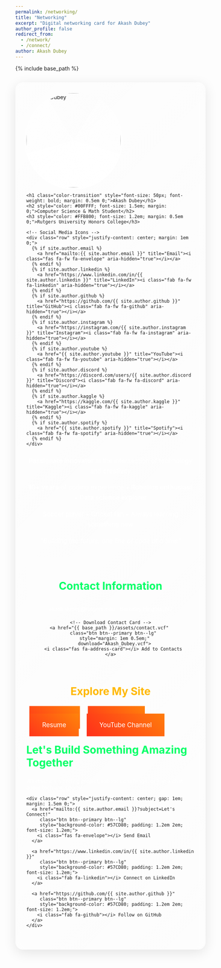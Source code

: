```yaml
---
permalink: /networking/
title: "Networking"
excerpt: "Digital networking card for Akash Dubey"
author_profile: false
redirect_from: 
  - /network/
  - /connect/
author: Akash Dubey
---
```


{% include base_path %}

<!-- Use the same styling as the home page -->
<style>
  @keyframes color-change {
    0% { color: #FF1E1E; }
    20% { color: #FFB800; }
    40% { color: #00FF66; }
    60% { color: #00FFFF; }
    80% { color: #FF00FF; }
    100% { color: #FF1E1E; }
  }

  .color-transition {
    animation: color-change 8s infinite;
    text-shadow: 0 0 10px rgba(255,255,255,0.3);
  }

  @keyframes rainbow-button {
    0% { background: linear-gradient(45deg, #FF1E1E, #FFB800); }
    25% { background: linear-gradient(45deg, #FFB800, #00FF66); }
    50% { background: linear-gradient(45deg, #00FF66, #00FFFF); }
    75% { background: linear-gradient(45deg, #00FFFF, #FF00FF); }
    100% { background: linear-gradient(45deg, #FF00FF, #FF1E1E); }
  }

  .btn--primary {
    animation: rainbow-button 8s infinite;
    transition: transform 0.3s ease;
    background-image: linear-gradient(45deg, #FF1E1E, #FFB800) !important;
    background-size: 200% 200% !important;
    color: white !important;
    border: none !important;
  }
  
  .rotating-light-border {
    position: relative;
    display: inline-block;
    border-radius: 50%;
    width: 250px;
    height: 250px;
    z-index: -1;
  }

  .rotating-light-border img {
    border-radius: 50%;
    width: 100%;
    height: 100%;
  }

  .rotating-light-border::before {
    content: '';
    position: absolute;
    top: -5px;
    left: -5px;
    width: 260px;
    height: 260px;
    border-radius: 50%;
    background: conic-gradient(
      from 0deg,
      rgba(255, 255, 255, 0.1),
      white,
      rgba(255, 255, 255, 0.1)
    );
    animation: rotate-light 20s ease-in infinite;
    z-index: -1;
  }

  @keyframes rotate-light {
    0% {
      transform: rotate(0deg);
    }
    100% {
      transform: rotate(360deg);
    }
  }

  /* Social icons animation */
  .fa-fw, .fab, .fas {
    transition: all 0.3s ease;
    font-size: 2em;
    margin: 0.5em;
  }

  .fa-fw:hover, .fab:hover, .fas:hover {
    transform: scale(1.2);
    color: #00FFFF;
    text-shadow: 0 0 10px rgba(0,255,255,0.5);
  }

  /* Add smooth transitions to all elements */
  * {
    transition: all 0.3s ease;
  }

  /* Remove underlines from all links */
  a {
    text-decoration: none !important;
  }

  a:hover {
    text-decoration: none !important;
  }

  .networking-card {
    background: linear-gradient(135deg, rgba(255,255,255,0.1), rgba(255,255,255,0.05));
    backdrop-filter: blur(10px);
    border-radius: 20px;
    padding: 2em;
    margin: 2em auto;
    max-width: 800px;
    box-shadow: 0 8px 32px rgba(0,0,0,0.1);
    border: 1px solid rgba(255,255,255,0.2);
  }

  .personal-statement {
    font-size: 1.2em;
    line-height: 1.6;
    text-align: center;
    margin: 1.5em 0;
    color: #fff;
    text-shadow: 0 0 5px rgba(255,255,255,0.3);
  }

  .contact-info {
    background: rgba(255,255,255,0.1);
    border-radius: 15px;
    padding: 1.5em;
    margin: 2em 0;
    text-align: center;
  }

  /* Button styling to match home page */
  .btn--primary {
    margin: 0.5em;
  }

  @media (max-width: 768px) {
    .rotating-light-border {
      width: 200px;
      height: 200px;
    }
    
    .rotating-light-border::before {
      width: 210px;
      height: 210px;
    }
    
    .fa-fw, .fab, .fas {
      font-size: 1.5em;
      margin: 0.3em;
    }
    
  }
</style>

<!-- Digital Business Card -->
<div class="networking-card">
  <!-- Profile Section -->
  <div class="text-center mb-4">
    <div class="rotating-light-border">
      <img src="{{ base_path }}/images/face.jpg" alt="Akash Dubey">
    </div>
    
    <h1 class="color-transition" style="font-size: 50px; font-weight: bold; margin: 0.5em 0;">Akash Dubey</h1>
    <h2 style="color: #00FFFF; font-size: 1.5em; margin: 0;">Computer Science & Math Student</h2>
    <h3 style="color: #FFB800; font-size: 1.2em; margin: 0.5em 0;">Rutgers University Honors College</h3>
    
    <!-- Social Media Icons -->
    <div class="row" style="justify-content: center; margin: 1em 0;">
      {% if site.author.email %}
        <a href="mailto:{{ site.author.email }}" title="Email"><i class="fas fa-fw fa-envelope" aria-hidden="true"></i></a>
      {% endif %}
      {% if site.author.linkedin %}
        <a href="https://www.linkedin.com/in/{{ site.author.linkedin }}" title="LinkedIn"><i class="fab fa-fw fa-linkedin" aria-hidden="true"></i></a>
      {% endif %}
      {% if site.author.github %}
        <a href="https://github.com/{{ site.author.github }}" title="GitHub"><i class="fab fa-fw fa-github" aria-hidden="true"></i></a>
      {% endif %}
      {% if site.author.instagram %}
        <a href="https://instagram.com/{{ site.author.instagram }}" title="Instagram"><i class="fab fa-fw fa-instagram" aria-hidden="true"></i></a>
      {% endif %}
      {% if site.author.youtube %}
        <a href="{{ site.author.youtube }}" title="YouTube"><i class="fab fa-fw fa-youtube" aria-hidden="true"></i></a>
      {% endif %}
      {% if site.author.discord %}
        <a href="https://discord.com/users/{{ site.author.discord }}" title="Discord"><i class="fab fa-fw fa-discord" aria-hidden="true"></i></a>
      {% endif %}
      {% if site.author.kaggle %}
        <a href="https://kaggle.com/{{ site.author.kaggle }}" title="Kaggle"><i class="fab fa-fw fa-kaggle" aria-hidden="true"></i></a>
      {% endif %}
      {% if site.author.spotify %}
        <a href="{{ site.author.spotify }}" title="Spotify"><i class="fab fa-fw fa-spotify" aria-hidden="true"></i></a>
      {% endif %}
    </div>
  </div>

  <!-- Personal Statement -->
  <div class="personal-statement">
    <p><strong>Passionate innovator</strong> at the intersection of technology and creativity</p>
    <p><strong>10+ years</strong> of coding experience • <strong>Robotics enthusiast</strong> • <strong>Data science explorer</strong></p>
    <p>Soccer player • Cricket fan • Always learning something new</p>
    <p><em>"Building the future, one line of code at a time"</em></p>
  </div>

  <!-- Contact Information -->
  <div class="contact-info">
    <h2 style="color: #00FF66; margin-bottom: 1em; font-size: 2em;">Contact Information</h2>
    <div style="display: flex; flex-wrap: wrap; justify-content: center; align-items: center;">
      <span style="margin: 0.5em; color: #fff;">akash.dubey@rutgers.edu</span>
      <span style="margin: 0.5em; color: #fff;">Berkeley Heights, NJ</span>
    </div>
    
    <!-- Download Contact Card -->
    <a href="{{ base_path }}/assets/contact.vcf" 
       class="btn btn--primary btn--lg" 
       style="margin: 1em 0.5em;"
       download="Akash_Dubey.vcf">
      <i class="fas fa-address-card"></i> Add to Contacts
    </a>
  </div>


  <!-- Site Navigation -->
  <div style="margin: 2em 0;">
    <h2 style="color: #FFB800; text-align: center; margin-bottom: 1.5em; font-size: 2em;">Explore My Site</h2>
    <div class="row" style="justify-content: center; gap: 1em;">
      <a class="btn btn--primary btn--lg" style="background-color: #FE5801; padding: 1.2em 2em; font-size: 1.2em;" href="{{ base_path }}/portfolio/">Portfolio</a>
      <a class="btn btn--primary btn--lg" style="background-color: #FE5801; padding: 1.2em 2em; font-size: 1.2em;" href="{{ base_path }}/year-archive/">Blog Posts</a>
      <a class="btn btn--primary btn--lg" style="background-color: #FE5801; padding: 1.2em 2em; font-size: 1.2em;" href="{{ base_path }}/files/resume.pdf">Resume</a>
      <a class="btn btn--primary btn--lg" style="background-color: red; padding: 1.2em 2em; font-size: 1.2em;" href="{{ site.author.youtube }}">YouTube Channel</a>
    </div>
  </div>

  <!-- Call to Action -->
  <div class="text-center" style="margin: 2em 0;">
    <h2 style="color: #00FF66; font-size: 2em;">Let's Build Something Amazing Together</h2>
    <p style="color: #fff; margin: 1em 0;">Whether it's a coding project, robotics challenge, or just a chat about tech and sports!</p>
    
    <div class="row" style="justify-content: center; gap: 1em; margin: 1.5em 0;">
      <a href="mailto:{{ site.author.email }}?subject=Let's Connect!" 
         class="btn btn--primary btn--lg" 
         style="background-color: #57CD80; padding: 1.2em 2em; font-size: 1.2em;">
        <i class="fas fa-envelope"></i> Send Email
      </a>
      
      <a href="https://www.linkedin.com/in/{{ site.author.linkedin }}" 
         class="btn btn--primary btn--lg" 
         style="background-color: #57CD80; padding: 1.2em 2em; font-size: 1.2em;">
        <i class="fab fa-linkedin"></i> Connect on LinkedIn
      </a>
      
      <a href="https://github.com/{{ site.author.github }}" 
         class="btn btn--primary btn--lg" 
         style="background-color: #57CD80; padding: 1.2em 2em; font-size: 1.2em;">
        <i class="fab fa-github"></i> Follow on GitHub
      </a>
    </div>
  </div>

</div>
